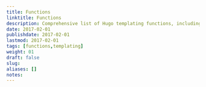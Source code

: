 ```yaml
---
title: Functions
linktitle: Functions
description: Comprehensive list of Hugo templating functions, including basic and advanced usage examples.
date: 2017-02-01
publishdate: 2017-02-01
lastmod: 2017-02-01
tags: [functions,templating]
weight: 01
draft: false
slug:
aliases: []
notes:
---
```


